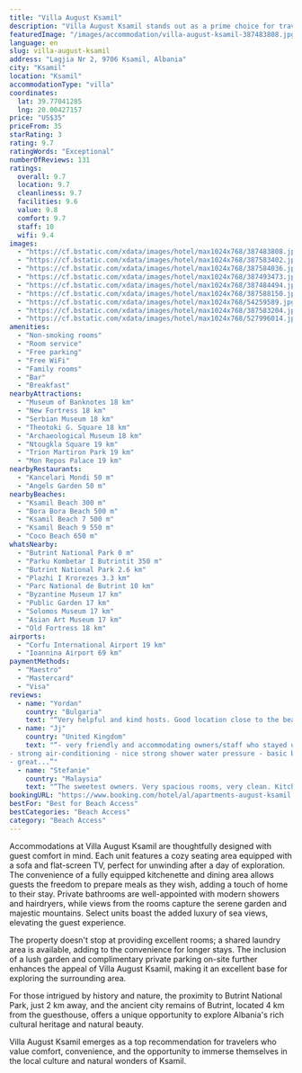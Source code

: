 ```yaml
---
title: "Villa August Ksamil"
description: "Villa August Ksamil stands out as a prime choice for travelers seeking comfort and convenience mere steps from the sandy shores of Ksamil."
featuredImage: "/images/accommodation/villa-august-ksamil-387483808.jpg"
language: en
slug: villa-august-ksamil
address: "Lagjia Nr 2, 9706 Ksamil, Albania"
city: "Ksamil"
location: "Ksamil"
accommodationType: "villa"
coordinates:
  lat: 39.77041285
  lng: 20.00427157
price: "US$35"
priceFrom: 35
starRating: 3
rating: 9.7
ratingWords: "Exceptional"
numberOfReviews: 131
ratings:
  overall: 9.7
  location: 9.7
  cleanliness: 9.7
  facilities: 9.6
  value: 9.8
  comfort: 9.7
  staff: 10
  wifi: 9.4
images:
  - "https://cf.bstatic.com/xdata/images/hotel/max1024x768/387483808.jpg?k=12242abe9af16d66091c1e79acd9285bb9577c7007adc397517f8a4345e6d79f&o=&hp=1"
  - "https://cf.bstatic.com/xdata/images/hotel/max1024x768/387583402.jpg?k=909432787fdd835b6a82f37fee36971e3cbf5b102055f5b64299f6b44e1a3f4a&o=&hp=1"
  - "https://cf.bstatic.com/xdata/images/hotel/max1024x768/387584036.jpg?k=5db3dc227df6fc11857bc9607414d18cf8435e22ba64b272a0c1f797a0ae42ed&o=&hp=1"
  - "https://cf.bstatic.com/xdata/images/hotel/max1024x768/387493473.jpg?k=98cdb88bdccabbbe1f9fb7dfd19d1fa31202a33a0264a781b00dfed186311024&o=&hp=1"
  - "https://cf.bstatic.com/xdata/images/hotel/max1024x768/387484494.jpg?k=9a2ac4512a4b720db3512ab2f7cddb38dc1b6cee78ddc403b75242ce6454a89d&o=&hp=1"
  - "https://cf.bstatic.com/xdata/images/hotel/max1024x768/387588150.jpg?k=8030529ca4b6ab13c6f3a8888d86f05a7786303b2727fea26e9dd95dfdc1d662&o=&hp=1"
  - "https://cf.bstatic.com/xdata/images/hotel/max1024x768/54259589.jpg?k=e0377cc02f5a5abd9cbc1eef634d8e78626e5b2c0e7e768f25a1b3cbe9d6807c&o=&hp=1"
  - "https://cf.bstatic.com/xdata/images/hotel/max1024x768/387583204.jpg?k=e56bdfd6af022b942d9ceef360e2e4eab7a74e3c550a5dd42fe0095014a32954&o=&hp=1"
  - "https://cf.bstatic.com/xdata/images/hotel/max1024x768/527996014.jpg?k=eca3e7a15b45bf4cedec43d78e056d5c61c7703a9f30421e7c513c981375d4e7&o=&hp=1"
amenities:
  - "Non-smoking rooms"
  - "Room service"
  - "Free parking"
  - "Free WiFi"
  - "Family rooms"
  - "Bar"
  - "Breakfast"
nearbyAttractions:
  - "Museum of Banknotes 18 km"
  - "New Fortress 18 km"
  - "Serbian Museum 18 km"
  - "Theotoki G. Square 18 km"
  - "Archaeological Museum 18 km"
  - "Ntougkla Square 19 km"
  - "Trion Martiron Park 19 km"
  - "Mon Repos Palace 19 km"
nearbyRestaurants:
  - "Kancelari Mondi 50 m"
  - "Angels Garden 50 m"
nearbyBeaches:
  - "Ksamil Beach 300 m"
  - "Bora Bora Beach 500 m"
  - "Ksamil Beach 7 500 m"
  - "Ksamil Beach 9 550 m"
  - "Coco Beach 650 m"
whatsNearby:
  - "Butrint National Park 0 m"
  - "Parku Kombetar I Butrintit 350 m"
  - "Butrint National Park 2.6 km"
  - "Plazhi I Krorezes 3.3 km"
  - "Parc National de Butrint 10 km"
  - "Byzantine Museum 17 km"
  - "Public Garden 17 km"
  - "Solomos Museum 17 km"
  - "Asian Art Museum 17 km"
  - "Old Fortress 18 km"
airports:
  - "Corfu International Airport 19 km"
  - "Ioannina Airport 69 km"
paymentMethods:
  - "Maestro"
  - "Mastercard"
  - "Visa"
reviews:
  - name: "Yordan"
    country: "Bulgaria"
    text: "“Very helpful and kind hosts. Good location close to the beach. I recommend this place.”"
  - name: "Jj"
    country: "United Kingdom"
    text: "“- very friendly and accommodating owners/staff who stayed up when our flight got in late and made sure we could check in at about 1.30am in the morning
- strong air-conditioning - nice strong shower water pressure - basic but very clean
- great...”"
  - name: "Stefanie"
    country: "Malaysia"
    text: "“The sweetest owners. Very spacious rooms, very clean. Kitchen is well equipped. A nice terrace outdoors where you'll get fresh coffee and can relax.”"
bookingURL: "https://www.booking.com/hotel/al/apartments-august-ksamil.en-gb.html?aid=8035640"
bestFor: "Best for Beach Access"
bestCategories: "Beach Access"
category: "Beach Access"
---
```


Accommodations at Villa August Ksamil are thoughtfully designed with guest comfort in mind. Each unit features a cozy seating area equipped with a sofa and flat-screen TV, perfect for unwinding after a day of exploration. The convenience of a fully equipped kitchenette and dining area allows guests the freedom to prepare meals as they wish, adding a touch of home to their stay. Private bathrooms are well-appointed with modern showers and hairdryers, while views from the rooms capture the serene garden and majestic mountains. Select units boast the added luxury of sea views, elevating the guest experience.

The property doesn't stop at providing excellent rooms; a shared laundry area is available, adding to the convenience for longer stays. The inclusion of a lush garden and complimentary private parking on-site further enhances the appeal of Villa August Ksamil, making it an excellent base for exploring the surrounding area.

For those intrigued by history and nature, the proximity to Butrint National Park, just 2 km away, and the ancient city remains of Butrint, located 4 km from the guesthouse, offers a unique opportunity to explore Albania's rich cultural heritage and natural beauty.

Villa August Ksamil emerges as a top recommendation for travelers who value comfort, convenience, and the opportunity to immerse themselves in the local culture and natural wonders of Ksamil.